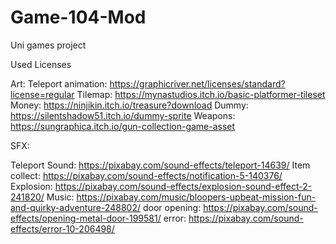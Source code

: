 # Game-104-Mod
Uni games project

Used Licenses 

Art:
Teleport animation: https://graphicriver.net/licenses/standard?license=regular
Tilemap: https://mynastudios.itch.io/basic-platformer-tileset
Money: https://ninjikin.itch.io/treasure?download
Dummy: https://silentshadow51.itch.io/dummy-sprite
Weapons: https://sungraphica.itch.io/gun-collection-game-asset

SFX:

Teleport Sound: https://pixabay.com/sound-effects/teleport-14639/
Item collect: https://pixabay.com/sound-effects/notification-5-140376/
Explosion: https://pixabay.com/sound-effects/explosion-sound-effect-2-241820/
Music: https://pixabay.com/music/bloopers-upbeat-mission-fun-and-quirky-adventure-248802/
door opening: https://pixabay.com/sound-effects/opening-metal-door-199581/
error: https://pixabay.com/sound-effects/error-10-206498/

